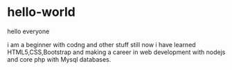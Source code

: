 # hello-world
hello everyone

i am a beginner with codng and other stuff still now i have learned HTML5,CSS,Bootstrap
and making a career in web development with nodejs and core php with Mysql databases.
